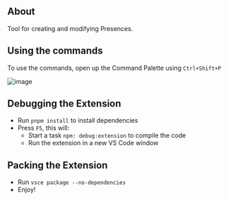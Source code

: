 ## About
Tool for creating and modifying Presences.

## Using the commands
To use the commands, open up the Command Palette using `Ctrl+Shift+P`

![image](https://user-images.githubusercontent.com/54318514/196675302-e172d4b9-6f04-4551-8288-8de9293c2188.png)

## Debugging the Extension

- Run `pnpm install` to install dependencies
- Press `F5`, this will:
	- Start a task `npm: debug:extension` to compile the code
	- Run the extension in a new VS Code window

## Packing the Extension

- Run `vsce package --no-dependencies`
- Enjoy!
